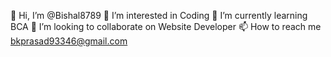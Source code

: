 👋 Hi, I’m @Bishal8789
👀 I’m interested in Coding
🌱 I’m currently learning BCA
💞️ I’m looking to collaborate on Website Developer 
📫 How to reach me bkprasad93346@gmail.com

<!---
Bishal8789/Bishal8789 is a ✨ special ✨ repository because its `README.md` (this file) appears on your GitHub profile.
You can click the Preview link to take a look at your changes.
--->

